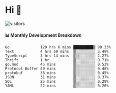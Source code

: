 # Hi 👋
 
![visitors](https://visitor-badge.glitch.me/badge?page_id=sorcererxw.sorcererx)

#### 📊 Monthly Development Breakdown

<!--START_SECTION:waka-->
```text
Go              129 hrs 6 mins █████████▒ 90.33%
Text            4 hrs 59 mins  ▒░░░░░░░░░ 3.49%
TypeScript      3 hrs 14 mins  ▒░░░░░░░░░ 2.27%
Thrift          1 hr           ▒░░░░░░░░░ 0.71%
go.mod          45 mins        ▒░░░░░░░░░ 0.53%
Protocol Buffer 40 mins        ▒░░░░░░░░░ 0.48%
protobuf        38 mins        ▒░░░░░░░░░ 0.45%
JSON            31 mins        ▒░░░░░░░░░ 0.37%
SQL             25 mins        ▒░░░░░░░░░ 0.29%
YAML            22 mins        ▒░░░░░░░░░ 0.26%
```
<!--END_SECTION:waka-->
